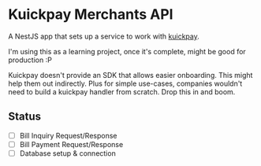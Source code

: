 # Kuickpay Merchants API

A NestJS app that sets up a service to work with [kuickpay](https://kuickpay.com/).

I'm using this as a learning project, once it's complete, might be good for production :P

Kuickpay doesn't provide an SDK that allows easier onboarding. This might help them out indirectly. Plus for simple use-cases, companies wouldn't need to build a kuickpay handler from scratch. Drop this in and boom.

## Status

- [ ] Bill Inquiry Request/Response
- [ ] Bill Payment Request/Response
- [ ] Database setup & connection